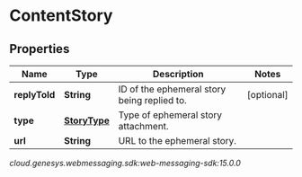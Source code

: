 # ContentStory


## Properties

| Name | Type | Description | Notes |
| ------------ | ------------- | ------------- | ------------- |
| **replyToId** | **String** | ID of the ephemeral story being replied to. |  [optional] |
| **type** | [**StoryType**](StoryType) | Type of ephemeral story attachment. |  |
| **url** | **String** | URL to the ephemeral story. |  |




_cloud.genesys.webmessaging.sdk:web-messaging-sdk:15.0.0_

